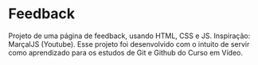 # Feedback
 Projeto de uma página de feedback, usando HTML, CSS e JS. 
 Inspiração: MarçalJS (Youtube). 
 Esse projeto foi desenvolvido com o intuito de servir como aprendizado para os estudos de Git e Github do Curso em Vídeo.
